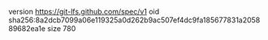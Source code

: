 version https://git-lfs.github.com/spec/v1
oid sha256:8a2dcb7099a06e119325a0d262b9ac507ef4dc9fa185677831a205889682ea1e
size 780
